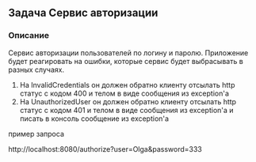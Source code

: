 Задача Сервис авторизации
---

### Описание

Сервис авторизации пользователей по логину и паролю.
Приложение будет реагировать на ошибки,
которые сервис будет выбрасывать в разных случаях.

1. На InvalidCredentials он должен обратно клиенту отсылать http статус с кодом 400 и телом в виде сообщения из exception'а
2. На UnauthorizedUser он должен обратно клиенту отсылать http статус с кодом 401 и телом в виде сообщения из exception'а и писать в консоль сообщение из exception'а

пример запроса

http://localhost:8080/authorize?user=Olga&password=333
